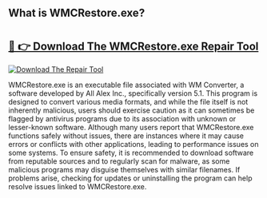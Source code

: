 ## What is WMCRestore.exe? 

# <h2><a href="https://exedetect.com/download.php?WMCRestore.exe">🔗 👉 Download The WMCRestore.exe Repair Tool</a></h2>

[![Download The Repair Tool](https://exedetect.com/download-button.jpg)](https://exedetect.com/download.php?WMCRestore.exe)

WMCRestore.exe is an executable file associated with WM Converter, a software developed by All Alex Inc., specifically version 5.1. This program is designed to convert various media formats, and while the file itself is not inherently malicious, users should exercise caution as it can sometimes be flagged by antivirus programs due to its association with unknown or lesser-known software. Although many users report that WMCRestore.exe functions safely without issues, there are instances where it may cause errors or conflicts with other applications, leading to performance issues on some systems. To ensure safety, it is recommended to download software from reputable sources and to regularly scan for malware, as some malicious programs may disguise themselves with similar filenames. If problems arise, checking for updates or uninstalling the program can help resolve issues linked to WMCRestore.exe.